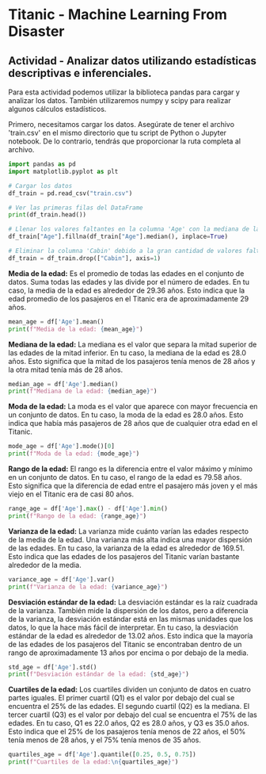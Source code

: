 # Titanic - Machine Learning From Disaster

## Actividad - Analizar datos utilizando estadísticas descriptivas e inferenciales.

Para esta actividad podemos utilizar la biblioteca pandas para cargar y analizar los datos. También utilizaremos numpy y scipy para realizar algunos cálculos estadísticos.

Primero, necesitamos cargar los datos. Asegúrate de tener el archivo 'train.csv' en el mismo directorio que tu script de Python o Jupyter notebook. De lo contrario, tendrás que proporcionar la ruta completa al archivo.

```python
import pandas as pd
import matplotlib.pyplot as plt

# Cargar los datos
df_train = pd.read_csv("train.csv")

# Ver las primeras filas del DataFrame
print(df_train.head())

# Llenar los valores faltantes en la columna 'Age' con la mediana de las edades
df_train["Age"].fillna(df_train["Age"].median(), inplace=True)

# Eliminar la columna 'Cabin' debido a la gran cantidad de valores faltantes
df_train = df_train.drop(["Cabin"], axis=1)
```

**Media de la edad:** Es el promedio de todas las edades en el conjunto de datos. Suma todas las edades y las divide por el número de edades. En tu caso, la media de la edad es alrededor de 29.36 años. Esto indica que la edad promedio de los pasajeros en el Titanic era de aproximadamente 29 años.

```python
mean_age = df['Age'].mean()
print(f"Media de la edad: {mean_age}")
```

**Mediana de la edad:** La mediana es el valor que separa la mitad superior de las edades de la mitad inferior. En tu caso, la mediana de la edad es 28.0 años. Esto significa que la mitad de los pasajeros tenía menos de 28 años y la otra mitad tenía más de 28 años.
```python
median_age = df['Age'].median()
print(f"Mediana de la edad: {median_age}")
```

**Moda de la edad:** La moda es el valor que aparece con mayor frecuencia en un conjunto de datos. En tu caso, la moda de la edad es 28.0 años. Esto indica que había más pasajeros de 28 años que de cualquier otra edad en el Titanic.
```python
mode_age = df['Age'].mode()[0]
print(f"Moda de la edad: {mode_age}")
```

**Rango de la edad:** El rango es la diferencia entre el valor máximo y mínimo en un conjunto de datos. En tu caso, el rango de la edad es 79.58 años. Esto significa que la diferencia de edad entre el pasajero más joven y el más viejo en el Titanic era de casi 80 años.
```python
range_age = df['Age'].max() - df['Age'].min()
print(f"Rango de la edad: {range_age}")
```

**Varianza de la edad:** La varianza mide cuánto varían las edades respecto de la media de la edad. Una varianza más alta indica una mayor dispersión de las edades. En tu caso, la varianza de la edad es alrededor de 169.51. Esto indica que las edades de los pasajeros del Titanic varían bastante alrededor de la media.
```python
variance_age = df['Age'].var()
print(f"Varianza de la edad: {variance_age}")
```

**Desviación estándar de la edad:** La desviación estándar es la raíz cuadrada de la varianza. También mide la dispersión de los datos, pero a diferencia de la varianza, la desviación estándar está en las mismas unidades que los datos, lo que la hace más fácil de interpretar. En tu caso, la desviación estándar de la edad es alrededor de 13.02 años. Esto indica que la mayoría de las edades de los pasajeros del Titanic se encontraban dentro de un rango de aproximadamente 13 años por encima o por debajo de la media.
```python
std_age = df['Age'].std()
print(f"Desviación estándar de la edad: {std_age}")
```

**Cuartiles de la edad:** Los cuartiles dividen un conjunto de datos en cuatro partes iguales. El primer cuartil (Q1) es el valor por debajo del cual se encuentra el 25% de las edades. El segundo cuartil (Q2) es la mediana. El tercer cuartil (Q3) es el valor por debajo del cual se encuentra el 75% de las edades. En tu caso, Q1 es 22.0 años, Q2 es 28.0 años, y Q3 es 35.0 años. Esto indica que el 25% de los pasajeros tenía menos de 22 años, el 50% tenía menos de 28 años, y el 75% tenía menos de 35 años.
```python
quartiles_age = df['Age'].quantile([0.25, 0.5, 0.75])
print(f"Cuartiles de la edad:\n{quartiles_age}")
```
